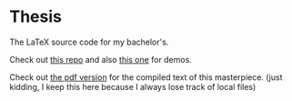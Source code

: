 # Thesis
The LaTeX source code for my bachelor's.

Check out [this repo](https://github.com/AndreiMoraru123/ObjectTracking) and also [this one](https://github.com/AndreiMoraru123/SensorFusion) for demos.

Check out [the pdf version](https://github.com/AndreiMoraru123/Thesis/files/10094553/Thesis.pdf) for the compiled text of this masterpiece. (just kidding, I keep this here because I always lose track of local files) 

